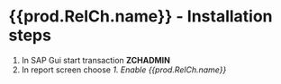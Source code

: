 # {{prod.RelCh.name}} - Installation steps

1. In SAP Gui start transaction **ZCHADMIN**
2. In report screen choose *1. Enable {{prod.RelCh.name}}*